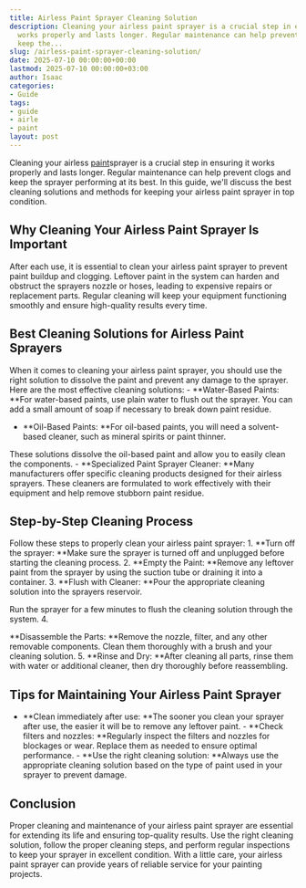 ```yaml
---
title: Airless Paint Sprayer Cleaning Solution
description: Cleaning your airless paint sprayer is a crucial step in ensuring it
  works properly and lasts longer. Regular maintenance can help prevent clogs and
  keep the...
slug: /airless-paint-sprayer-cleaning-solution/
date: 2025-07-10 00:00:00+00:00
lastmod: 2025-07-10 00:00:00+03:00
author: Isaac
categories:
- Guide
tags:
- guide
- airle
- paint
layout: post
---
```

Cleaning your airless [paint](https://pestpolicy.com/airless-paint-sprayer-tips/)sprayer is a crucial step in ensuring it works properly and lasts longer. Regular maintenance can help prevent clogs and keep the sprayer performing at its best. In this guide, we'll discuss the best cleaning solutions and methods for keeping your airless paint sprayer in top condition.

##  Why Cleaning Your Airless Paint Sprayer Is Important

After each use, it is essential to clean your airless paint sprayer to prevent paint buildup and clogging. Leftover paint in the system can harden and obstruct the sprayers nozzle or hoses, leading to expensive repairs or replacement parts. Regular cleaning will keep your equipment functioning smoothly and ensure high-quality results every time.

##  Best Cleaning Solutions for Airless Paint Sprayers

When it comes to cleaning your airless paint sprayer, you should use the right solution to dissolve the paint and prevent any damage to the sprayer. Here are the most effective cleaning solutions: - **Water-Based Paints: **For water-based paints, use plain water to flush out the sprayer. You can add a small amount of soap if necessary to break down paint residue.

- **Oil-Based Paints: **For oil-based paints, you will need a solvent-based cleaner, such as mineral spirits or paint thinner.

These solutions dissolve the oil-based paint and allow you to easily clean the components. - **Specialized Paint Sprayer Cleaner: **Many manufacturers offer specific cleaning products designed for their airless sprayers. These cleaners are formulated to work effectively with their equipment and help remove stubborn paint residue.

##  Step-by-Step Cleaning Process

Follow these steps to properly clean your airless paint sprayer: 1. **Turn off the sprayer: **Make sure the sprayer is turned off and unplugged before starting the cleaning process. 2. **Empty the Paint: **Remove any leftover paint from the sprayer by using the suction tube or draining it into a container. 3. **Flush with Cleaner: **Pour the appropriate cleaning solution into the sprayers reservoir.

Run the sprayer for a few minutes to flush the cleaning solution through the system. 4.

**Disassemble the Parts: **Remove the nozzle, filter, and any other removable components. Clean them thoroughly with a brush and your cleaning solution. 5. **Rinse and Dry: **After cleaning all parts, rinse them with water or additional cleaner, then dry thoroughly before reassembling.

##  Tips for Maintaining Your Airless Paint Sprayer

- **Clean immediately after use: **The sooner you clean your sprayer after use, the easier it will be to remove any leftover paint. - **Check filters and nozzles: **Regularly inspect the filters and nozzles for blockages or wear. Replace them as needed to ensure optimal performance. - **Use the right cleaning solution: **Always use the appropriate cleaning solution based on the type of paint used in your sprayer to prevent damage.

##  Conclusion

Proper cleaning and maintenance of your airless paint sprayer are essential for extending its life and ensuring top-quality results. Use the right cleaning solution, follow the proper cleaning steps, and perform regular inspections to keep your sprayer in excellent condition. With a little care, your airless paint sprayer can provide years of reliable service for your painting projects.
